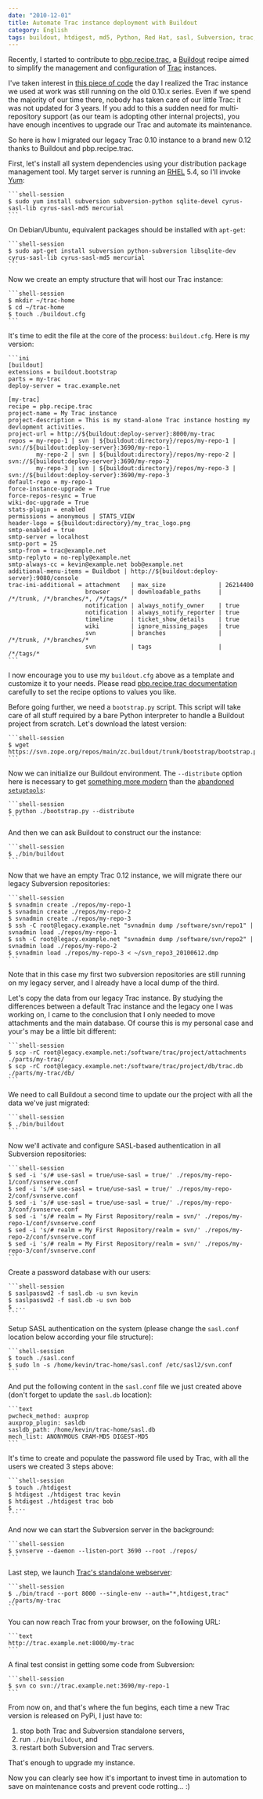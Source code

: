 ```yaml
---
date: "2010-12-01"
title: Automate Trac instance deployment with Buildout
category: English
tags: buildout, htdigest, md5, Python, Red Hat, sasl, Subversion, trac, yum, Mercurial, Regular expression
---
```


Recently, I started to contribute to [pbp.recipe.trac](https://pypi.python.org/pypi/pbp.recipe.trac), a [Buildout](https://www.buildout.org) recipe aimed to simplify the management and configuration of [Trac](https://trac.edgewall.org) instances.

I've taken interest in [this piece of code](https://bitbucket.org/tarek/atomisator/src/tip/packages/pbp.recipe.trac/) the day I realized the Trac instance we used at work was still running on the old 0.10.x series. Even if we spend the majority of our time there, nobody has taken care of our little Trac: it was not updated for 3 years. If you add to this a sudden need for multi-repository support (as our team is adopting other internal projects), you have enough incentives to upgrade our Trac and automate its maintenance.

So here is how I migrated our legacy Trac 0.10 instance to a brand new 0.12 thanks to Buildout and pbp.recipe.trac.

First, let's install all system dependencies using your distribution package management tool. My target server is running an [RHEL](https://www.redhat.com/rhel/) 5.4, so I'll invoke [Yum](https://fedoraproject.org/wiki/Tools/yum):

    ```shell-session
    $ sudo yum install subversion subversion-python sqlite-devel cyrus-sasl-lib cyrus-sasl-md5 mercurial
    ```

On Debian/Ubuntu, equivalent packages should be installed with `apt-get`:

    ```shell-session
    $ sudo apt-get install subversion python-subversion libsqlite-dev cyrus-sasl-lib cyrus-sasl-md5 mercurial
    ```

Now we create an empty structure that will host our Trac instance:

    ```shell-session
    $ mkdir ~/trac-home
    $ cd ~/trac-home
    $ touch ./buildout.cfg
    ```

It's time to edit the file at the core of the process: `buildout.cfg`. Here is my version:

    ```ini
    [buildout]
    extensions = buildout.bootstrap
    parts = my-trac
    deploy-server = trac.example.net

    [my-trac]
    recipe = pbp.recipe.trac
    project-name = My Trac instance
    project-description = This is my stand-alone Trac instance hosting my devlopment activities.
    project-url = http://${buildout:deploy-server}:8000/my-trac
    repos = my-repo-1 | svn | ${buildout:directory}/repos/my-repo-1 | svn://${buildout:deploy-server}:3690/my-repo-1
            my-repo-2 | svn | ${buildout:directory}/repos/my-repo-2 | svn://${buildout:deploy-server}:3690/my-repo-2
            my-repo-3 | svn | ${buildout:directory}/repos/my-repo-3 | svn://${buildout:deploy-server}:3690/my-repo-3
    default-repo = my-repo-1
    force-instance-upgrade = True
    force-repos-resync = True
    wiki-doc-upgrade = True
    stats-plugin = enabled
    permissions = anonymous | STATS_VIEW
    header-logo = ${buildout:directory}/my_trac_logo.png
    smtp-enabled = true
    smtp-server = localhost
    smtp-port = 25
    smtp-from = trac@example.net
    smtp-replyto = no-reply@example.net
    smtp-always-cc = kevin@example.net bob@example.net
    additional-menu-items = Buildbot | http://${buildout:deploy-server}:9080/console
    trac-ini-additional = attachment   | max_size               | 26214400
                          browser      | downloadable_paths     | /*/trunk, /*/branches/*, /*/tags/*
                          notification | always_notify_owner    | true
                          notification | always_notify_reporter | true
                          timeline     | ticket_show_details    | true
                          wiki         | ignore_missing_pages   | true
                          svn          | branches               | /*/trunk, /*/branches/*
                          svn          | tags                   | /*/tags/*
    ```

I now encourage you to use my `buildout.cfg` above as a template and customize it to your needs. Please read [pbp.recipe.trac documentation](https://pypi.python.org/pypi/pbp.recipe.trac#detailed-documentation) carefully to set the recipe options to values you like.

Before going further, we need a `bootstrap.py` script. This script will take care of all stuff required by a bare Python interpreter to handle a Buildout project from scratch. Let's download the latest version:

    ```shell-session
    $ wget https://svn.zope.org/repos/main/zc.buildout/trunk/bootstrap/bootstrap.py
    ```

Now we can initialize our Buildout environment. The `--distribute` option here is necessary to get [something more modern](https://pypi.python.org/pypi/distribute#about-the-fork) than the [abandoned `setuptools`](https://pypi.python.org/pypi/setuptools):

    ```shell-session
    $ python ./bootstrap.py --distribute
    ```

And then we can ask Buildout to construct our the instance:

    ```shell-session
    $ ./bin/buildout
    ```

Now that we have an empty Trac 0.12 instance, we will migrate there our legacy Subversion repositories:

    ```shell-session
    $ svnadmin create ./repos/my-repo-1
    $ svnadmin create ./repos/my-repo-2
    $ svnadmin create ./repos/my-repo-3
    $ ssh -C root@legacy.example.net "svnadmin dump /software/svn/repo1" | svnadmin load ./repos/my-repo-1
    $ ssh -C root@legacy.example.net "svnadmin dump /software/svn/repo2" | svnadmin load ./repos/my-repo-2
    $ svnadmin load ./repos/my-repo-3 < ~/svn_repo3_20100612.dmp
    ```

Note that in this case my first two subversion repositories are still running on my legacy server, and I already have a local dump of the third.

Let's copy the data from our legacy Trac instance. By studying the differences between a default Trac instance and the legacy one I was working on, I came to the conclusion that I only needed to move attachments and the main database. Of course this is my personal case and your's may be a little bit different:

    ```shell-session
    $ scp -rC root@legacy.example.net:/software/trac/project/attachments ./parts/my-trac/
    $ scp -rC root@legacy.example.net:/software/trac/project/db/trac.db  ./parts/my-trac/db/
    ```

We need to call Buildout a second time to update our the project with all the data we've just migrated:

    ```shell-session
    $ ./bin/buildout
    ```

Now we'll activate and configure SASL-based authentication in all Subversion repositories:

    ```shell-session
    $ sed -i 's/# use-sasl = true/use-sasl = true/' ./repos/my-repo-1/conf/svnserve.conf
    $ sed -i 's/# use-sasl = true/use-sasl = true/' ./repos/my-repo-2/conf/svnserve.conf
    $ sed -i 's/# use-sasl = true/use-sasl = true/' ./repos/my-repo-3/conf/svnserve.conf
    $ sed -i 's/# realm = My First Repository/realm = svn/' ./repos/my-repo-1/conf/svnserve.conf
    $ sed -i 's/# realm = My First Repository/realm = svn/' ./repos/my-repo-2/conf/svnserve.conf
    $ sed -i 's/# realm = My First Repository/realm = svn/' ./repos/my-repo-3/conf/svnserve.conf
    ```

Create a password database with our users:

    ```shell-session
    $ saslpasswd2 -f sasl.db -u svn kevin
    $ saslpasswd2 -f sasl.db -u svn bob
    $ ...
    ```

Setup SASL authentication on the system (please change the `sasl.conf` location below according your file structure):

    ```shell-session
    $ touch ./sasl.conf
    $ sudo ln -s /home/kevin/trac-home/sasl.conf /etc/sasl2/svn.conf
    ```

And put the following content in the `sasl.conf` file we just created above (don't forget to update the `sasl.db` location):

    ```text
    pwcheck_method: auxprop
    auxprop_plugin: sasldb
    sasldb_path: /home/kevin/trac-home/sasl.db
    mech_list: ANONYMOUS CRAM-MD5 DIGEST-MD5
    ```

It's time to create and populate the password file used by Trac, with all the users we created 3 steps above:

    ```shell-session
    $ touch ./htdigest
    $ htdigest ./htdigest trac kevin
    $ htdigest ./htdigest trac bob
    $ ...
    ```

And now we can start the Subversion server in the background:

    ```shell-session
    $ svnserve --daemon --listen-port 3690 --root ./repos/
    ```

Last step, we launch [Trac's standalone webserver](https://trac.edgewall.org/wiki/TracStandalone):

    ```shell-session
    $ ./bin/tracd --port 8000 --single-env --auth="*,htdigest,trac" ./parts/my-trac
    ```

You can now reach Trac from your browser, on the following URL:

    ```text
    http://trac.example.net:8000/my-trac
    ```

A final test consist in getting some code from Subversion:

    ```shell-session
    $ svn co svn://trac.example.net:3690/my-repo-1
    ```

From now on, and that's where the fun begins, each time a new Trac version is released on PyPi, I just have to:

  1. stop both Trac and Subversion standalone servers,
  2. run `./bin/buildout`, and
  3. restart both Subversion and Trac servers.

That's enough to upgrade my instance.

Now you can clearly see how it's important to invest time in automation to save on maintenance costs and prevent code rotting... :)
